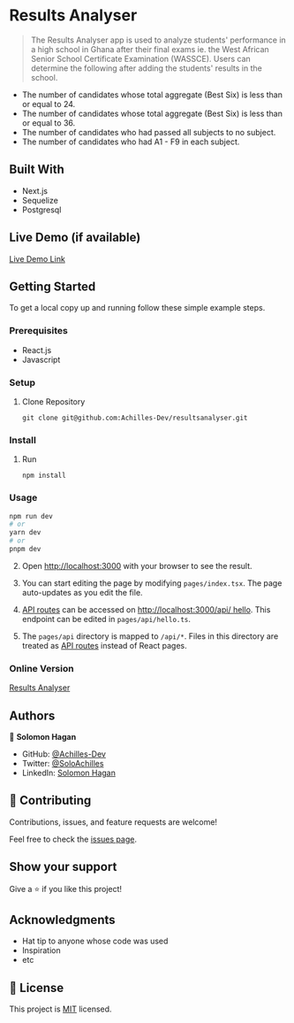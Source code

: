 # Results Analyser

> The Results Analyser app is used to analyze students' performance in a high school in Ghana after their final exams ie. the West African Senior School Certificate Examination (WASSCE). Users can determine the following after adding the students' results in the school.

- The number of candidates whose total aggregate (Best Six) is less than or equal to 24.
- The number of candidates whose total aggregate (Best Six) is less than or equal to 36.
- The number of candidates who had passed all subjects to no subject.
- The number of candidates who had A1 - F9 in each subject.

## Built With

- Next.js
- Sequelize
- Postgresql

## Live Demo (if available)

[Live Demo Link](https://livedemo.com)

## Getting Started

To get a local copy up and running follow these simple example steps.

### Prerequisites

- React.js
- Javascript

### Setup

1. Clone Repository
   ```
   git clone git@github.com:Achilles-Dev/resultsanalyser.git
   ```

### Install

1.  Run
    ```
    npm install
    ```

### Usage

```bash
npm run dev
# or
yarn dev
# or
pnpm dev
```

2.  Open [http://localhost:3000](http://localhost:3000) with your browser to see the result.

3.  You can start editing the page by modifying `pages/index.tsx`. The page auto-updates as you edit the file.

4.  [API routes](https://nextjs.org/docs/api-routes/introduction) can be accessed on [http://localhost:3000/api/ hello](http://localhost:3000/api/hello). This endpoint can be edited in `pages/api/hello.ts`.

5.  The `pages/api` directory is mapped to `/api/*`. Files in this directory are treated as [API routes](https://nextjs.org/docs/api-routes/introduction) instead of React pages.

### Online Version

[Results Analyser](https://resultsanalysis.fly.dev/)

## Authors

👤 **Solomon Hagan**

- GitHub: [@Achilles-Dev](https://github.com/Achilles-Dev/)
- Twitter: [@SoloAchilles](https://twitter.com/SoloAchilles/)
- LinkedIn: [Solomon Hagan](https://www.linkedin.com/in/solomon-hagan/)

## 🤝 Contributing

Contributions, issues, and feature requests are welcome!

Feel free to check the [issues page](../../issues/).

## Show your support

Give a ⭐️ if you like this project!

## Acknowledgments

- Hat tip to anyone whose code was used
- Inspiration
- etc

## 📝 License

This project is [MIT](./MIT.md) licensed.

```

```
